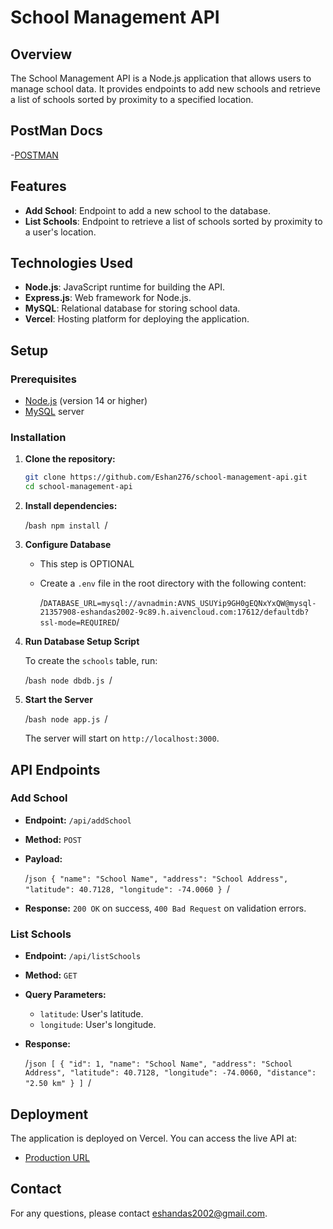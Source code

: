 # School Management API

## Overview

The School Management API is a Node.js application that allows users to manage school data. It provides endpoints to add new schools and retrieve a list of schools sorted by proximity to a specified location.

## PostMan Docs

-[POSTMAN](https://documenter.getpostman.com/view/30488948/2sAXjF8Zx9)

## Features

- **Add School**: Endpoint to add a new school to the database.
- **List Schools**: Endpoint to retrieve a list of schools sorted by proximity to a user's location.

## Technologies Used

- **Node.js**: JavaScript runtime for building the API.
- **Express.js**: Web framework for Node.js.
- **MySQL**: Relational database for storing school data.
- **Vercel**: Hosting platform for deploying the application.

## Setup

### Prerequisites

- [Node.js](https://nodejs.org/) (version 14 or higher)
- [MySQL](https://www.mysql.com/) server

### Installation

1. **Clone the repository:**

   ```bash
   git clone https://github.com/Eshan276/school-management-api.git
   cd school-management-api

   ```

2. **Install dependencies:**

   /`bash
npm install
`/

3. **Configure Database**

   - This step is OPTIONAL
   - Create a `.env` file in the root directory with the following content:

     /`DATABASE_URL=mysql://avnadmin:AVNS_USUYip9GH0gEQNxYxQW@mysql-21357908-eshandas2002-9c89.h.aivencloud.com:17612/defaultdb?ssl-mode=REQUIRED`/

4. **Run Database Setup Script**

   To create the `schools` table, run:

   /`bash
node dbdb.js
`/

5. **Start the Server**

   /`bash
node app.js
`/

   The server will start on `http://localhost:3000`.

## API Endpoints

### Add School

- **Endpoint:** `/api/addSchool`
- **Method:** `POST`
- **Payload:**

  /`json
{
  "name": "School Name",
  "address": "School Address",
  "latitude": 40.7128,
  "longitude": -74.0060
}
`/

- **Response:** `200 OK` on success, `400 Bad Request` on validation errors.

### List Schools

- **Endpoint:** `/api/listSchools`
- **Method:** `GET`
- **Query Parameters:**
  - `latitude`: User's latitude.
  - `longitude`: User's longitude.
- **Response:**

  /`json
[
  {
    "id": 1,
    "name": "School Name",
    "address": "School Address",
    "latitude": 40.7128,
    "longitude": -74.0060,
    "distance": "2.50 km"
  }
]
`/

## Deployment

The application is deployed on Vercel. You can access the live API at:

- [Production URL](https://school-management-iqywxiv7j-eshan-das-projects.vercel.app)

## Contact

For any questions, please contact [eshandas2002@gmail.com](mailto:eshandas2002@gmail..com).
